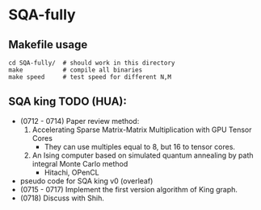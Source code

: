 # SQA-fully

## Makefile usage

```
cd SQA-fully/  # should work in this directory
make           # compile all binaries
make speed     # test speed for different N,M
```

## SQA king TODO (HUA):
* (0712 - 0714) Paper review method: 
    1. Accelerating Sparse Matrix-Matrix Multiplication with GPU Tensor Cores
        * They can use multiples equal to 8, but 16 to tensor cores.
    2. An Ising computer based on simulated quantum annealing by path integral Monte Carlo method
        * Hitachi, OPenCL
* pseudo code for SQA king v0 (overleaf)
* (0715 - 0717) Implement the first version algorithm of King graph.
* (0718) Discuss with Shih.

